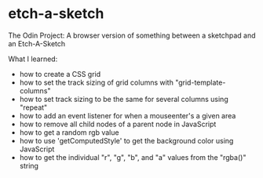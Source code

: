 # etch-a-sketch

The Odin Project: A browser version of something between a sketchpad and an Etch-A-Sketch

What I learned:
- how to create a CSS grid
- how to set the track sizing of grid columns with "grid-template-columns"
- how to set track sizing to be the same for several columns using "repeat"
- how to add an event listener for when a mouseenter's a given area
- how to remove all child nodes of a parent node in JavaScript
- how to get a random rgb value 
- how to use 'getComputedStyle' to get the background color using JavaScript
- how to get the individual "r", "g", "b", and "a" values from the "rgba()" string

